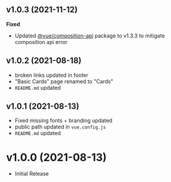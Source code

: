 ## v1.0.3 (2021-11-12)

**Fixed**

- Updated [@vue/composition-api](https://github.com/vuejs/composition-api) package to v1.3.3 to mitigate composition api error

## v1.0.2 (2021-08-18)

* broken links updated in footer
* "Basic Cards" page renamed to "Cards"
* `README.md` updated


## v1.0.1 (2021-08-13)

* Fixed missing fonts + branding updated
* public path updated in `vue.config.js`
* `README.md` updated


# v1.0.0 (2021-08-13)

* Initial Release
